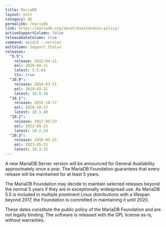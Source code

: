 ```yaml
---
title: MariaDB
layout: post
category: db
permalink: /mariadb
link: https://mariadb.org/about/maintenance-policy/
activeSupportColumn: false
releaseDateColumn: true
command: mysqld --version
eolColumn: Support Status
releases:
  "5.5":
    release: 2012-04-11
    eol: 2020-04-11
    latest: 5.5.64
    lts: true
  "10.0":
    release: 2014-03-31
    eol: 2019-03-31
    latest: 10.0.38
  "10.1":
    release: 2015-10-17
    eol: 2020-10-17
    latest: 10.1.40
  "10.2":
    release: 2017-05-23
    eol: 2022-05-23
    latest: 10.2.24
  "10.3":
    release: 2018-05-25
    eol: 2023-05-25
    latest: 10.3.15
---
```


A new MariaDB Server version will be announced for General Availability approximately once a year. The MariaDB Foundation guarantees that every release will be maintained for at least 5 years.

The MariaDB Foundation may decide to maintain selected releases beyond the normal 5 years if they are in exceptionally widespread use. As MariaDB 5.5 is included in multiple prominent Linux distributions with a lifespan beyond 2017, the Foundation is committed in maintaining it until 2020.

These dates constitute the public policy of the MariaDB Foundation and are not legally binding. The software is released with the GPL license as-is, without warranties.
